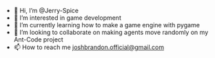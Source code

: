 - 👋 Hi, I’m @Jerry-Spice
- 👀 I’m interested in game development
- 🌱 I’m currently learning how to make a game engine with pygame
- 💞️ I’m looking to collaborate on making agents move randomly on my Ant-Code project
- 📫 How to reach me joshbrandon.official@gmail.com

